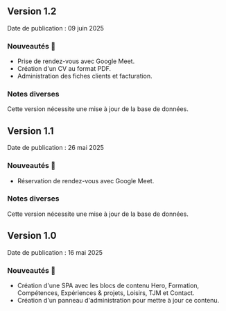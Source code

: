 ## Version 1.2

Date de publication : 09 juin 2025

### Nouveautés 🚀
- Prise de rendez-vous avec Google Meet.
- Création d'un CV au format PDF.
- Administration des fiches clients et facturation.

### Notes diverses
Cette version nécessite une mise à jour de la base de données.

## Version 1.1

Date de publication : 26 mai 2025

### Nouveautés 🚀
- Réservation de rendez-vous avec Google Meet.

### Notes diverses
Cette version nécessite une mise à jour de la base de données.

## Version 1.0

Date de publication : 16 mai 2025

### Nouveautés 🚀
- Création d'une SPA avec les blocs de contenu Hero, Formation, Compétences, Expériences & projets, Loisirs, TJM et Contact.
- Création d'un panneau d'administration pour mettre à jour ce contenu.

